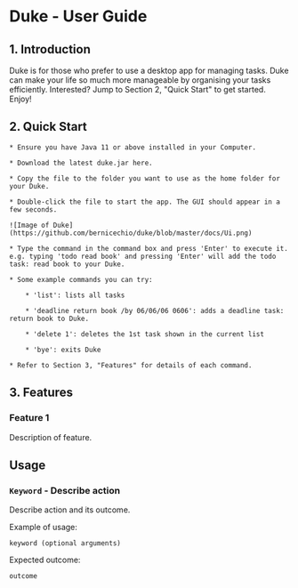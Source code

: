 # Duke - User Guide
## 1. Introduction
Duke is for those who prefer to use a desktop app for managing tasks. Duke can make your life so much more manageable by organising your tasks efficiently. Interested? Jump to Section 2, "Quick Start" to get started. Enjoy!

## 2. Quick Start
    * Ensure you have Java 11 or above installed in your Computer.

    * Download the latest duke.jar here.
    
    * Copy the file to the folder you want to use as the home folder for your Duke.
    
    * Double-click the file to start the app. The GUI should appear in a few seconds.
    
    ![Image of Duke]
    (https://github.com/bernicechio/duke/blob/master/docs/Ui.png)

    * Type the command in the command box and press 'Enter' to execute it.
    e.g. typing 'todo read book' and pressing 'Enter' will add the todo task: read book to your Duke.

    * Some example commands you can try:

        * 'list': lists all tasks

        * 'deadline return book /by 06/06/06 0606': adds a deadline task: return book to Duke.

        * 'delete 1': deletes the 1st task shown in the current list

        * 'bye': exits Duke
        
    * Refer to Section 3, "Features" for details of each command.

## 3. Features 

### Feature 1 
Description of feature.

## Usage

### `Keyword` - Describe action

Describe action and its outcome.

Example of usage: 

`keyword (optional arguments)`

Expected outcome:

`outcome`
